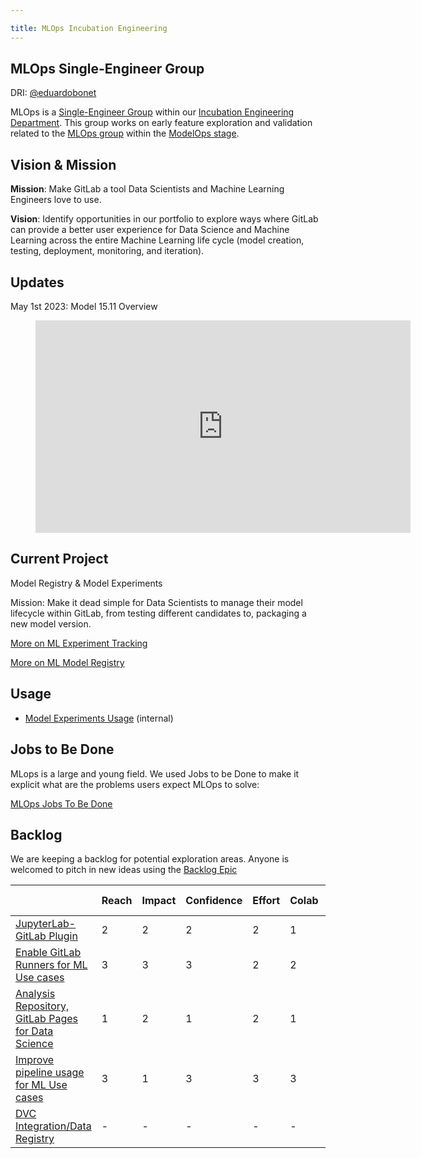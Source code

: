 ```yaml
---

title: MLOps Incubation Engineering
---
```


## MLOps Single-Engineer Group

DRI: [@eduardobonet](https://gitlab.com/eduardobonet)

MLOps is a [Single-Engineer Group](/handbook/company/team/structure/#single-engineer-groups) within our [Incubation Engineering Department](/handbook/engineering/development/incubation/). This group works on early feature exploration and validation related to the [MLOps group](https://about.gitlab.com/direction/modelops/mlops) within the [ModelOps stage](https://about.gitlab.com/direction/modelops/).

## Vision & Mission

**Mission**: Make GitLab a tool Data Scientists and Machine Learning Engineers love to use.

**Vision**: Identify opportunities in our portfolio to explore ways where GitLab can provide a better user experience for Data Science and Machine Learning across the entire Machine Learning life cycle (model creation, testing, deployment, monitoring, and iteration).

## Updates

May 1st 2023: Model 15.11 Overview

<figure class="video_container">
    <iframe width="600" height="340" src="https://www.youtube.com/embed/U3Bc5T29R4M" frameborder="0" allowfullscreen></iframe>
</figure>

## Current Project

Model Registry & Model Experiments

Mission: Make it dead simple for Data Scientists to manage their model lifecycle within GitLab, from testing different candidates to, 
packaging a new model version.

[More on ML Experiment Tracking](/handbook/engineering/development/incubation/mlops/ml_experiment_tracking.html)

[More on ML Model Registry](/handbook/engineering/development/incubation/mlops/ml_model_registry.html)

## Usage

* [Model Experiments Usage](https://app.periscopedata.com/app/gitlab/1138619/Model-experiments) (internal)

## Jobs to Be Done

MLops is a large and young field. We used Jobs to be Done to make it explicit what are the problems users expect MLOps to solve:

[MLOps Jobs To Be Done](/handbook/engineering/development/incubation/mlops/jtbd.html)

## Backlog

We are keeping a backlog for potential exploration areas. Anyone is welcomed to pitch in new ideas using the [Backlog Epic](https://gitlab.com/groups/gitlab-org/incubation-engineering/mlops/-/epics/8)

|                                                                                                                                   | Reach | Impact | Confidence | Effort | Colab | MLOps Branding* | RICE+ | 
|-----------------------------------------------------------------------------------------------------------------------------------|-------|--------|------------|--------|-------|-----------------|-------|  
| [JupyterLab-GitLab Plugin](https://gitlab.com/gitlab-org/incubation-engineering/mlops/meta/-/issues/50)                           | 2     | 2      | 2          | 2      | 1     | 3               | 24    | 
| [Enable GitLab Runners for ML Use cases](https://gitlab.com/gitlab-org/gitlab/-/issues/328489)                                    | 3     | 3      | 3          | 2      | 2     | 1.5             | 13.5  |
| [Analysis Repository, GitLab Pages for Data Science](https://gitlab.com/groups/gitlab-org/incubation-engineering/mlops/-/epics/7) | 1     | 2      | 1          | 2      | 1     | 3               | 6     | 
| [Improve pipeline usage for ML Use cases](https://gitlab.com/groups/gitlab-org/-/epics/7681)                                      | 3     | 1      | 3          | 3      | 3     | 1               | 2     |
| [DVC Integration/Data Registry](https://gitlab.com/gitlab-org/gitlab/-/issues/413612)                                             | -     | -      | -          | -      | -     | -               | -     | 






